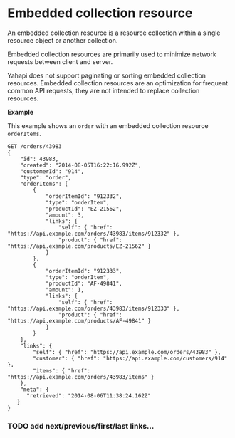 # Embedded collection resource

An embedded collection resource is a resource collection within a single resource object or another collection.

Embedded collection resources are primarily used to minimize network requests between client and server.

Yahapi does not support paginating or sorting embedded collection resources. Embedded collection resources are an optimization for frequent common API requests, they are not intended to replace collection resources.

**Example**

This example shows an `order` with an embedded collection resource `orderItems`.

```
GET /orders/43983
{
    "id": 43983,
    "created": "2014-08-05T16:22:16.992Z",
    "customerId": "914",
    "type": "order",
    "orderItems": [
        {
            "orderItemId": "912332",
            "type": "orderItem",
            "productId": "EZ-21562",
            "amount": 3,
            "links": {
                "self": { "href": "https://api.example.com/orders/43983/items/912332" },
                "product": { "href": "https://api.example.com/products/EZ-21562" }
            }
        },
        {
            "orderItemId": "912333",
            "type": "orderItem",
            "productId": "AF-49841",
            "amount": 1,
            "links": {
                "self": { "href": "https://api.example.com/orders/43983/items/912333" },
                "product": { "href": "https://api.example.com/products/AF-49841" }
            }
        }
    ],
    "links": {
        "self": { "href": "https://api.example.com/orders/43983" },
        "customer": { "href": "https://api.example.com/customers/914" },
        "items": { "href": "https://api.example.com/orders/43983/items" }
    },
    "meta": {
      "retrieved": "2014-08-06T11:38:24.162Z"
   }
}
```

### TODO add next/previous/first/last links...
